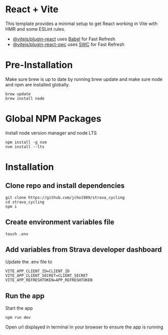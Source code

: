 # React + Vite

This template provides a minimal setup to get React working in Vite with HMR and some ESLint rules.



- [@vitejs/plugin-react](https://github.com/vitejs/vite-plugin-react/blob/main/packages/plugin-react/README.md) uses [Babel](https://babeljs.io/) for Fast Refresh
- [@vitejs/plugin-react-swc](https://github.com/vitejs/vite-plugin-react-swc) uses [SWC](https://swc.rs/) for Fast Refresh

# Pre-Installation
Make sure brew is up to date by running brew update and make sure node and npm are installed globally.
```unix
brew update
brew install node
```

# Global NPM Packages
Install node version manager and node LTS
```unix
npm install -g nvm
nvm install --lts
```


# Installation

## Clone repo and install dependencies
```unix
git clone https://github.com/jcho1989/strava_cycling
cd strava_cycling
npm i
```
## Create environment variables file
```unix
touch .env
```

## Add variables from Strava developer dashboard
Update the .env file to
```unix
VITE_APP_CLIENT_ID=CLIENT_ID
VITE_APP_CLIENT_SECRET=CLIENT_SECRET
VITE_APP_REFRESHTOKEN=APP_REFRESHTOKEN
```

## Run the app
Start the app
```unix
npm run dev
```
Open url displayed in terminal in your browser to ensure the app is running
